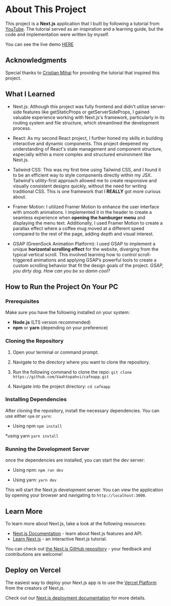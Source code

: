 # About This Project

This project is a **Next.js** application that I built by following a tutorial from [YouTube](https://www.youtube.com/watch?v=TIbyO-bwdUs). The tutorial served as an inspiration and a learning guide, but the code and implementation were written by myself.

You can see the live demo [HERE](https://cafe-app-nextjs.vercel.app/)

## Acknowledgments

Special thanks to [Cristian Mihai](https://www.youtube.com/@cristianmihai01) for providing the tutorial that inspired this project.

## What I Learned

* Next.js: Although this project was fully frontend and didn't utilize server-side features like getStaticProps or getServerSideProps, I gained valuable experience working with Next.js's framework, particularly in its routing system and file structure, which streamlined the development process.

* React: As my second React project, I further honed my skills in building interactive and dynamic components. This project deepened my understanding of React's state management and component structure, especially within a more complex and structured environment like Next.js.

* Tailwind CSS: This was my first time using Tailwind CSS, and I found it to be an efficient way to style components directly within my JSX. Tailwind's utility-first approach allowed me to create responsive and visually consistent designs quickly, without the need for writing traditional CSS. 
This is one framework that I **REALLY** got more curious about.

* Framer Motion: I utilized Framer Motion to enhance the user interface with smooth animations. I implemented it in the header to create a seamless experience when **opening the hamburger menu** and displaying the menu text. Additionally, I used Framer Motion to create a parallax effect where a coffee mug moved at a different speed compared to the rest of the page, adding depth and visual interest.

* GSAP (GreenSock Animation Platform): I used GSAP to implement a unique **horizontal scrolling effect** for the website, diverging from the typical vertical scroll. This involved learning how to control scroll-triggered animations and applying GSAP’s powerful tools to create a custom scrolling behavior that fit the design goals of the project.
_GSAP, you dirty dog. How can you be so damn cool?_

## How to Run the Project On Your PC

### Prerequisites

Make sure you have the following installed on your system:

* **Node.js** (LTS version recommended)
* **npm** or **yarn** (depending on your preference)

### Cloning the Repository

1. Open your terminal or command prompt.

2. Navigate to the directory where you want to clone the repository.

3. Run the following command to clone the repo:
`git clone https://github.com/Vaahtopahvi/cafeapp.git`

4. Navigate into the project directory:
`cd cafeapp`

### Installing Dependencies

After cloning the repository, install the necessary dependencies. You can use either `npm` or `yarn`:

* Using npm
`npm install`

*using yarn
`yarn install`

### Running the Development Server

once the dependencies are installed, you can start the dev server:

* Using npm:
`npm run dev`

* Using yarn:
`yarn dev`

This will start the Next.js development server. You can view the application by opening your browser and navigating to `http://localhost:3000`.

## Learn More

To learn more about Next.js, take a look at the following resources:

- [Next.js Documentation](https://nextjs.org/docs) - learn about Next.js features and API.
- [Learn Next.js](https://nextjs.org/learn) - an interactive Next.js tutorial.

You can check out [the Next.js GitHub repository](https://github.com/vercel/next.js/) - your feedback and contributions are welcome!

## Deploy on Vercel

The easiest way to deploy your Next.js app is to use the [Vercel Platform](https://vercel.com/new?utm_medium=default-template&filter=next.js&utm_source=create-next-app&utm_campaign=create-next-app-readme) from the creators of Next.js.

Check out our [Next.js deployment documentation](https://nextjs.org/docs/deployment) for more details.
